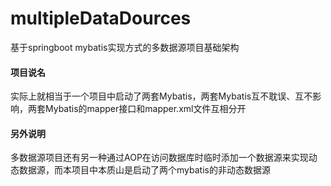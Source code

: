 # multipleDataDources
基于springboot mybatis实现方式的多数据源项目基础架构

#### 项目说名
实际上就相当于一个项目中启动了两套Mybatis，两套Mybatis互不耽误、互不影响，两套Mybatis的mapper接口和mapper.xml文件互相分开

#### 另外说明
多数据源项目还有另一种通过AOP在访问数据库时临时添加一个数据源来实现动态数据源，而本项目中本质山是启动了两个mybatis的非动态数据源
